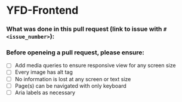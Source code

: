 # YFD-Frontend

### What was done in this pull request (link to issue with `#<issue_number>`):

### Before openeing a pull request, please ensure:

- [ ] Add media queries to ensure responsive view for any screen size
- [ ] Every image has alt tag
- [ ] No information is lost at any screen or text size
- [ ] Page(s) can be navigated with only keyboard
- [ ] Aria labels as necessary
